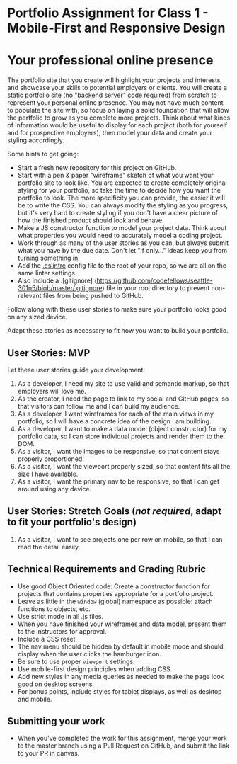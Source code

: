 # Portfolio Assignment for Class 1 - Mobile-First and Responsive Design

# Your professional online presence

The portfolio site that you create will highlight your projects and interests, and showcase your skills to potential employers or clients. You will create a static portfolio site (no "backend server" code required) from scratch to represent your personal online presence. You may not have much content to populate the site with, so focus on laying a solid foundation that will allow the portfolio to grow as you complete more projects. Think about what kinds of information would be useful to display for each project (both for yourself and for prospective employers), then model your data and create your styling accordingly.

Some hints to get going:

- Start a fresh new repository for this project on GitHub.
- Start with a pen & paper "wireframe" sketch of what you want your portfolio site to look like. You are expected to create completely original styling for your portfolio, so take the time to decide how you want the portfolio to look. The more specificity you can provide, the easier it will be to write the CSS. You can always modify the styling as you progress, but it's very hard to create styling if you don't have a clear picture of how the finished product should look and behave.
- Make a JS constructor function to model your project data. Think about what properties you would need to accurately model a coding project.
- Work through as many of the user stories as you can, but always submit what you have by the due date. Don't let "if only..." ideas keep you from turning something in!
- Add the [.eslintrc]() config file to the root of your repo, so we are all on the same linter settings.
- Also include a .[gitignore] (https://github.com/codefellows/seattle-301n5/blob/master/.gitignore) file in your root directory to prevent non-relevant files from being pushed to GitHub.

Follow along with these user stories to make sure your portfolio looks good on any sized device.

Adapt these stories as necessary to fit how you want to build your portfolio.

## User Stories: MVP
Let these user stories guide your development:
  1. As a developer, I need my site to use valid and semantic markup, so that employers will love me.
  2. As the creator, I need the page to link to my social and GitHub pages, so that visitors can follow me and I can build my audience.
  3. As a developer, I want wireframes for each of the main views in my portfolio, so I will have a concrete idea of the design I am building.
  4. As a developer, I want to make a data model (object constructor) for my portfolio data, so I can store individual projects and render them to the DOM.
  5. As a visitor, I want the images to be responsive, so that content stays properly proportioned.
  6. As a visitor, I want the viewport properly sized, so that content fits all the size I have available.
  7. As a visitor, I want the primary nav to be responsive, so that I can get around using any device.

## User Stories: Stretch Goals (*not required*, adapt to fit your portfolio's design)
  1. As a visitor, I want to see projects one per row on mobile, so that I can read the detail easily.

## Technical Requirements and Grading Rubric
- Use good Object Oriented code: Create a constructor function for projects that contains properties appropriate for a portfolio project.
- Leave as little in the `window` (global) namespace as possible: attach functions to objects, etc.
- Use strict mode in all .js files.
- When you have finished your wireframes and data model, present them to the instructors for approval.
- Include a CSS reset
- The nav menu should be hidden by default in mobile mode and should display when the user clicks the hamburger icon.
- Be sure to use proper `viewport` settings.
- Use mobile-first design principles when adding CSS.
- Add new styles in any media queries as needed to make the page look good on desktop screens.
- For bonus points, include styles for tablet displays, as well as desktop and mobile.

## Submitting your work
- When you've completed the work for this assignment, merge your work to the master branch using a Pull Request on GitHub, and submit the link to your PR in canvas.
